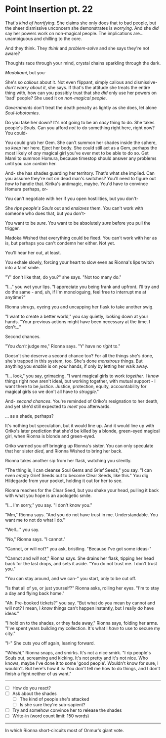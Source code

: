 # Point Insertion pt. 22

That's *kind of horrifying*. She claims she only does that to bad people, but the sheer dismissive unconcern she demonstrates is *worrying*. And she *did* say her powers work on non-magical people. The implications are... unambiguous and chilling to the core.

And they think. They *think* and *problem-solve* and she says they're not aware?

Thoughts race through your mind, crystal chains sparkling through the dark.

*Madokami*, but you-

She's so *callous* about it. Not even flippant, simply callous and dismissive- *don't worry about it*, she says. If that's the attitude she treats the entire thing with, how can you possibly trust that she *did* only use her powers on 'bad' people? She used it on *non-magical people*.

*Governments* don't treat the death penalty as lightly as she does, let alone *Soul-lobotomies*.

Do you take her down? It's not going to be an *easy* thing to do. She takes people's *Souls*. Can you afford *not* to do something right here, right now? You could-

You could grab her Gem. She can't summon her shades inside the sphere, so *keep* her here. Eject her body. She could still act as a Gem, perhaps the most likely of *any* magical girl you've ever met to be able to do so. Get Mami to summon Homura, because timestop should answer any problems until you can *contain* her.

And- she has shades guarding her territory. That's what she implied. Can you assume they're not on dead man's switches? You'll need to figure out *how* to handle that. Kirika's antimagic, maybe. You'd have to convince Homura perhaps, or-

You can't negotiate with her if you open hostilities, but you don't-

She *rips people's Souls* out and *enslaves* them. You can't work with someone who does that, but you don't-

You want to be *sure*. You want to be absolutely *sure* before you pull the trigger.

Madoka Wished that everything could be fixed. You can't work with her as is, but perhaps you can't condemn her either. Not yet.

You'll hear her out, at least.

You exhale slowly, forcing your heart to slow even as Rionna's lips twitch into a faint smile.

"Y' don't like that, do you?" she says. "Not too many do."

"I..." you wet your lips. "I appreciate you being frank and upfront. I'll try and do the same - and, uh, if I'm monologuing, feel free to interrupt me at anytime?"

Rionna shrugs, eyeing you and uncapping her flask to take another swig.

"I want to create a better world," you say quietly, looking down at your hands. "Your previous actions might have been necessary at the time. I don't..."

Second chances.

"You *don't* judge me," Rionna says. "Y' have no *right* to."

Doesn't she deserve a second chance too? For all the things she's done, she's trapped in this system, too. She's done *monstrous* things. But anything you *enable* is on *your* hands, if only by letting her walk away.

"I... look," you say, grimacing. "I want magical girls to work *together*. I *know* things right now aren't ideal, but working together, with mutual support - I want there to be *justice*. Justice, protection, equity, accountability for magical girls so we don't all have to *struggle*."

And- *second chances*. You're reminded of Oriko's resignation to her death, and yet she'd still expected to *meet* you afterwards.

... as a shade, perhaps?

It's nothing but speculation, but it would line up. And it would line up with Oriko's later prediction that she'd be killed by a blonde, green-eyed magical girl, when Rionna is blonde and green-eyed.

Oriko warned you off bringing up Rionna's sister. You can only speculate that her sister *died*, and Rionna Wished to bring her back.

Rionna takes another sip from her flask, watching you silently.

"The thing is, I can cleanse Soul Gems and Grief Seeds," you say. "I can even *empty* Grief Seeds out to become Clear Seeds, like this." You dig Hildegarde from your pocket, holding it out for her to see.

Rionna reaches for the Clear Seed, but you shake your head, pulling it back with what you hope is an apologetic smile.

"I... I'm sorry," you say. "I don't know you."

"Mm," Rionna says. "And you do not have trust in me. Understandable. You want me to not do what I do."

"Well..." you say.

"No," Rionna says. "I cannot."

"Cannot, or will not?" you ask, bristling. "Because I've got some ideas-"

"Cannot and *will* not," Rionna says. She drains her flask, tipping her head back for the last drops, and sets it aside. "You do not trust me. I don't trust you."

"You can stay around, and we can-" you start, only to be cut off.

"Is that all of ye, or just yourself?" Rionna asks, rolling her eyes. "I'm to stay a day and flying back home."

"Ah. Pre-booked tickets?" you say. "But what do you mean by cannot and will not? I mean, I *know* things can't happen instantly, but I really *do* have ideas."

"I hold on to the shades, or they fade away," Rionna says, folding her arms. "I've spent years building my collection. It's what I *have* to use to secure my city."

"I-" She cuts you off again, leaning forward.

"*Whisht*," Rionna snaps, and smirks. It's not a nice smirk. "I rip people's Souls out, screaming and kicking. It's not pretty and it's not nice. Who knows, maybe I've done it to some 'good people'. Wouldn't know for sure, I wouldn't. But here's how it is: You don't tell me how to do things, and I don't finish a fight neither of us want."

---

- [ ] How do you react?
- [ ] Ask about the shades
  - [ ] The kind of people she's attacked
  - [ ] Is she sure they're sub-sapient?
- [ ] Try and somehow convince her to release the shades
- [ ] Write-in (word count limit: 150 words)

---

In which Rionna short-circuits most of Onmur's giant vote.
